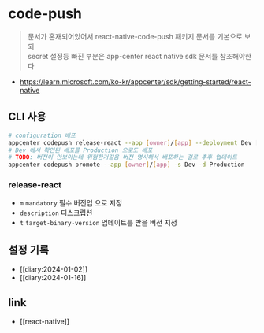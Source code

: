 # code-push
> 문서가 혼재되어있어서 react-native-code-push 패키지 문서를 기본으로 보되  
> secret 설정등 빠진 부분은 app-center react native sdk 문서를 참조해야한다

+ https://learn.microsoft.com/ko-kr/appcenter/sdk/getting-started/react-native

## CLI 사용
```sh 
# configuration 배포
appcenter codepush release-react --app [owner]/[app] --deployment Dev [--description "네비게이션을 포함한 구조 완전 변경"] [-m]
# Dev 에서 확인된 배포를 Production 으로도 배포
# TODO: 버전이 안보이는데 위험한거같음 버전 명시해서 배포하는 걸로 추후 업데이트
appcenter codepush promote --app [owner]/[app] -s Dev -d Production
```

### release-react
- `m` `mandatory` 필수 버전업 으로 지정
- `description` 디스크립션
- `t` `target-binary-version` 업데이트를 받을 버전 지정

## 설정 기록
+ [[diary:2024-01-02]]
+ [[diary:2024-01-16]]

## link
- [[react-native]]
